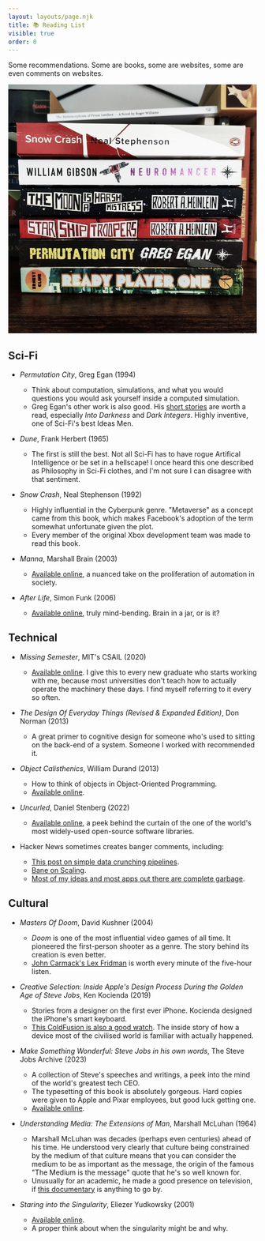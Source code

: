 ```yaml
---
layout: layouts/page.njk
title: 📚 Reading List
visible: true
order: 0
---
```


Some recommendations. Some are books, some are websites, some are even comments
on websites.

<img src="/img/scifi-1.webp" alt="Books"/>

## Sci-Fi

* *Permutation City*, Greg Egan (1994)
    - Think about computation, simulations, and what you would questions you would
        ask yourself inside a computed simulation.
    - Greg Egan's other work is also good. His [short
        stories](https://www.gregegan.net/BIBLIOGRAPHY/Online.html) are worth a read,
        especially *Into Darkness* and *Dark Integers*. Highly inventive, one of
        Sci-Fi's best Ideas Men.

* *Dune*, Frank Herbert (1965)
    - The first is still the best. Not all Sci-Fi has to have rogue Artifical
        Intelligence or be set in a hellscape! I once heard this one described
        as Philosophy in Sci-Fi clothes, and I'm not sure I can disagree with
        that sentiment.

* *Snow Crash*, Neal Stephenson (1992)
    - Highly influential in the Cyberpunk genre. "Metaverse" as a concept came
        from this book, which makes Facebook's adoption of the term somewhat
        unfortunate given the plot.
    - Every member of the original Xbox development team was made to read this
        book.

* *Manna*, Marshall Brain (2003)
    - [Available online](https://marshallbrain.com/manna1), a nuanced take on
        the proliferation of automation in society.

* *After Life*, Simon Funk (2006)
    - [Available online](https://sifter.org/~simon/AfterLife/index.html), truly
        mind-bending. Brain in a jar, or is it?

## Technical

* *Missing Semester*, MIT's CSAIL (2020)
    - [Available online](https://missing.csail.mit.edu/). I give this to every
        new graduate who starts working with me, because most universities don't
        teach how to actually operate the machinery these days. I find myself
        referring to it every so often.

* *The Design Of Everyday Things (Revised & Expanded Edition)*, Don Norman (2013)
    - A great primer to cognitive design for someone who's used to sitting
        on the back-end of a system. Someone I worked with recommended it.

* *Object Calisthenics*, William Durand (2013)
    - How to think of objects in Object-Oriented Programming.
    - [Available
        online](https://williamdurand.fr/2013/06/03/object-calisthenics/).

* *Uncurled*, Daniel Stenberg (2022)
    - [Available online](https://un.curl.dev/), a peek behind the curtain of the
        one of the world's most widely-used open-source software libraries.

* Hacker News sometimes creates banger comments, including:
    - [This post on simple data crunching
        pipelines](https://news.ycombinator.com/item?id=18896204).
    - [Bane on Scaling](https://news.ycombinator.com/item?id=8902739).
    - [Most of my ideas and most apps out there are complete
        garbage](https://news.ycombinator.com/item?id=24397272).

## Cultural

* *Masters Of Doom*, David Kushner (2004)
    - *Doom* is one of the most influential video games of all time. It
        pioneered the first-person shooter as a genre. The story behind its
        creation is even better.
    - [John Carmack's Lex Fridman](https://www.youtube.com/watch?v=I845O57ZSy4)
        is worth every minute of the five-hour listen.

* *Creative Selection: Inside Apple's Design Process During the Golden Age of
    Steve Jobs*, Ken Kocienda (2019)
    - Stories from a designer on the first ever iPhone. Kocienda designed the
        iPhone's smart keyboard.
    - [This ColdFusion is also a good
        watch](https://www.youtube.com/watch?v=24O00Jz8R04). The inside story of
        how a device most of the civilised world is familiar with actually
        happened.

* *Make Something Wonderful: Steve Jobs in his own words*, The Steve Jobs
    Archive (2023)
    - A collection of Steve's speeches and writings, a peek into the mind of the
        world's greatest tech CEO.
    - The typesetting of this book is absolutely gorgeous. Hard copies were
        given to Apple and Pixar employees, but good luck getting one.
    - [Available online](https://stevejobsarchive.com/book).

* *Understanding Media: The Extensions of Man*, Marshall McLuhan (1964)
    - Marshall McLuhan was decades (perhaps even centuries) ahead of his time.
        He understood very clearly that culture being constrained by the
        medium of that culture means that you can consider the medium to be as
        important as the message, the origin of the famous "The Medium is the
        message" quote that he's so well known for.
    - Unusually for an academic, he made a good presence on television, if
        [this documentary](https://www.youtube.com/watch?v=cFwVCHkL-JU) is
        anything to go by.

* *Staring into the Singularity*, Eliezer Yudkowsky (2001)
    - [Available
        online](https://web.archive.org/web/20070613184827/http://yudkowsky.net/singularity.html).
    - A proper think about when the singularity might be and why.
